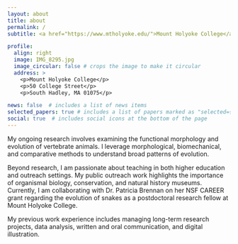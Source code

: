 ```yaml
---
layout: about
title: about
permalink: /
subtitle: <a href="https://www.mtholyoke.edu/">Mount Holyoke College</a> Postdoctoral Research Fellow

profile:
  align: right
  image: IMG_8295.jpg
  image_circular: false # crops the image to make it circular
  address: >
    <p>Mount Holyoke College</p>
    <p>50 College Street</p>
    <p>South Hadley, MA 01075</p>

news: false  # includes a list of news items
selected_papers: true # includes a list of papers marked as "selected={true}"
social: true  # includes social icons at the bottom of the page
---
```


My ongoing research involves examining the functional morphology and evolution of vertebrate animals. I leverage morphological, biomechanical, and comparative methods to understand broad patterns of evolution.

Beyond research, I am passionate about teaching in both higher education and outreach settings. My public outreach work highlights the importance of organismal biology, conservation, and natural history museums. Currently, I am collaborating with Dr. Patricia Brennan on her NSF CAREER grant regarding the evolution of snakes as a postdoctoral research fellow at Mount Holyoke College.

My previous work experience includes managing long-term research projects, data analysis, written and oral communication, and digital illustration.
